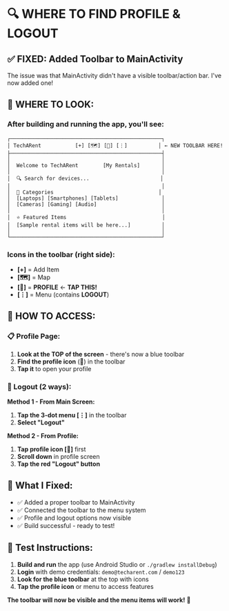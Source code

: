 # 🔍 WHERE TO FIND PROFILE & LOGOUT

## ✅ FIXED: Added Toolbar to MainActivity

The issue was that MainActivity didn't have a visible toolbar/action bar. I've now added one!

## 📱 WHERE TO LOOK:

### **After building and running the app, you'll see:**

```
┌─────────────────────────────────────────────────┐
│ TechARent           [+] [🗺️] [👤] [⋮]          │ ← NEW TOOLBAR HERE!
├─────────────────────────────────────────────────┤
│                                                 │
│  Welcome to TechARent        [My Rentals]       │
│                                                 │
│  🔍 Search for devices...                       │
│                                                 │
│  📱 Categories                                  │
│  [Laptops] [Smartphones] [Tablets]              │
│  [Cameras] [Gaming] [Audio]                     │
│                                                 │
│  ⭐ Featured Items                               │
│  [Sample rental items will be here...]          │
│                                                 │
└─────────────────────────────────────────────────┘
```

### **Icons in the toolbar (right side):**
- **[+]** = Add Item
- **[🗺️]** = Map 
- **[👤]** = **PROFILE** ← **TAP THIS!**
- **[⋮]** = Menu (contains **LOGOUT**)

## 🎯 HOW TO ACCESS:

### **📋 Profile Page:**
1. **Look at the TOP of the screen** - there's now a blue toolbar
2. **Find the profile icon** (👤) in the toolbar 
3. **Tap it** to open your profile

### **🚪 Logout (2 ways):**

**Method 1 - From Main Screen:**
1. **Tap the 3-dot menu [⋮]** in the toolbar
2. **Select "Logout"**

**Method 2 - From Profile:**
1. **Tap profile icon [👤]** first  
2. **Scroll down** in profile screen
3. **Tap the red "Logout" button**

## 🔧 What I Fixed:
- ✅ Added a proper toolbar to MainActivity
- ✅ Connected the toolbar to the menu system
- ✅ Profile and logout options now visible
- ✅ Build successful - ready to test!

## 📖 Test Instructions:
1. **Build and run** the app (use Android Studio or `./gradlew installDebug`)
2. **Login** with demo credentials: `demo@techarent.com` / `demo123`
3. **Look for the blue toolbar** at the top with icons
4. **Tap the profile icon** or menu to access features

**The toolbar will now be visible and the menu items will work!** 🎉
